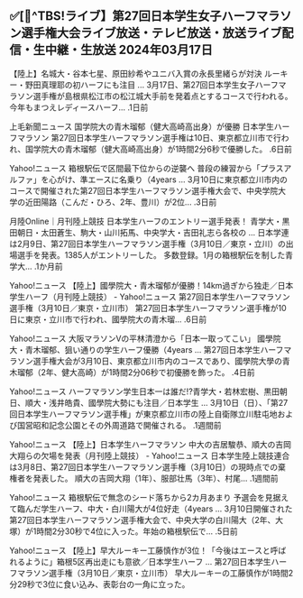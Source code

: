 ## ✅[🔴^TBS!ライブ】第27回日本学生女子ハーフマラソン選手権大会ライブ放送・テレビ放送・放送ライブ配信・生中継・生放送 2024年03月17日

【陸上】名城大・谷本七星、原田紗希やユニバ入賞の永長里緒らが対決 ルーキー・野田真理耶の初ハーフにも注目 ...
3月17日、第27回日本学生女子ハーフマラソン選手権が島根県松江市の松江城大手前を発着点とするコースで行われる。 今年もまつえレディースハーフ...
.1日前

上毛新聞ニュース
国学院大の青木瑠郁（健大高崎高出身）が優勝 日本学生ハーフマラソン
第27回日本学生ハーフマラソン選手権は10日、東京都立川市で行われ、国学院大の青木瑠郁（健大高崎高出身）が1時間2分6秒で優勝した。
.6日前

Yahoo!ニュース
箱根駅伝で区間最下位からの逆襲へ 普段の練習から「プラスアルファ」を心がけ、準エースに名乗り（4years ...
3月10日に東京都立川市内のコースで開催された第27回日本学生ハーフマラソン選手権大会で、中央学院大学の近田陽路（こんだ・ひろ、2年、豊川）が2位...
.3日前

月陸Online｜月刊陸上競技
日本学生ハーフのエントリー選手発表！ 青学大・黒田朝日・太田蒼生、駒大・山川拓馬、中央学大・吉田礼志ら各校の ...
日本学連は2月9日、第27回日本学生ハーフマラソン選手権（3月10日／東京・立川）の出場選手を発表。1385人がエントリーした。 多数登録。1月の箱根駅伝を制した青学大...
.1か月前

Yahoo!ニュース
【陸上】國學院大・青木瑠郁が優勝！14km過ぎから独走／日本学生ハーフ（月刊陸上競技） - Yahoo!ニュース
第27回日本学生ハーフマラソン選手権（3月10日／東京・立川市） 第27回日本学生ハーフマラソン選手権が10日に東京・立川市で行われ、國學院大の青木瑠...
.6日前

Yahoo!ニュース
大阪マラソンVの平林清澄から「日本一取ってこい」 國學院大・青木瑠郁、狙い通りの学生ハーフ優勝（4years ...
第27回日本学生ハーフマラソン選手権大会が3月10日、東京都立川市内のコースであり、國學院大學の青木瑠郁（2年、健大高崎）が1時間2分06秒で初優勝を飾った。
.4日前

Yahoo!ニュース
ハーフマラソン学生日本一は誰だ!?青学大・若林宏樹、黒田朝日、順大・浅井皓貴、國學院大勢にも注目／日本学生 ...
3月10日（日）、「第27回日本学生ハーフマラソン選手権」が東京都立川市の陸上自衛隊立川駐屯地および国営昭和記念公園とその外周道路で開催される。
.1週間前

Yahoo!ニュース
【陸上】日本学生ハーフマラソン 中大の吉居駿恭、順大の吉岡大翔らの欠場を発表（月刊陸上競技） - Yahoo!ニュース
日本学生陸上競技連合は3月8日、第27回日本学生ハーフマラソン選手権（3月10日）の現時点での棄権者を発表した。 順大の吉岡大翔（1年）、服部壮馬（3年）、村尾...
.1週間前

Yahoo!ニュース
箱根駅伝で無念のシード落ちから2カ月あまり 予選会を見据えて臨んだ学生ハーフ、中大・白川陽大が4位好走（4years ...
3月10日開催された第27回日本学生ハーフマラソン選手権大会で、中央大学の白川陽大（2年、大塚）が1時間2分30秒で4位に入った。年始の箱根駅伝で...
.5日前

Yahoo!ニュース
【陸上】早大ルーキー工藤慎作が3位！「今後はエースと呼ばれるように」箱根5区再出走にも意欲／日本学生ハーフ ...
第27回日本学生ハーフマラソン選手権（3月10日／東京・立川市） 早大ルーキーの工藤慎作が1時間2分29秒で3位に食い込み、表彰台の一角に立った。
